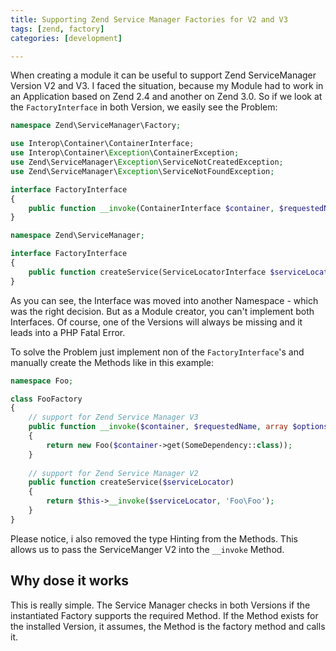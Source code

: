 ```yaml
---
title: Supporting Zend Service Manager Factories for V2 and V3
tags: [zend, factory]
categories: [development]

---
```


When creating a module it can be useful to support Zend ServiceManager Version V2 and V3.
I faced the situation, because my Module had to work in an Application based on Zend 2.4 and another on Zend 3.0. So if we
look at the `FactoryInterface` in both Version, we easily see the Problem:

~~~php
namespace Zend\ServiceManager\Factory;

use Interop\Container\ContainerInterface;
use Interop\Container\Exception\ContainerException;
use Zend\ServiceManager\Exception\ServiceNotCreatedException;
use Zend\ServiceManager\Exception\ServiceNotFoundException;

interface FactoryInterface
{
    public function __invoke(ContainerInterface $container, $requestedName, array $options = null);
}
~~~

~~~php
namespace Zend\ServiceManager;

interface FactoryInterface
{
    public function createService(ServiceLocatorInterface $serviceLocator);
}
~~~
As you can see, the Interface was moved into another Namespace - which was the right decision. But as a Module creator,
you can't implement both Interfaces. Of course, one of the Versions will always be missing and it leads into a PHP Fatal Error.

To solve the Problem just implement non of the `FactoryInterface`'s and manually create the Methods like in this example:
~~~php
namespace Foo;

class FooFactory
{
    // support for Zend Service Manager V3
    public function __invoke($container, $requestedName, array $options = null)
    {
        return new Foo($container->get(SomeDependency::class));
    }
    
    // support for Zend Service Manager V2
    public function createService($serviceLocator)
    {
        return $this->__invoke($serviceLocator, 'Foo\Foo');    
    }
}
~~~
Please notice, i also removed the type Hinting from the Methods. This allows us to pass the ServiceManger V2 into the
`__invoke` Method.

## Why dose it works

This is really simple. The Service Manager checks in both Versions if the instantiated Factory supports the required Method.
If the Method exists for the installed Version, it assumes, the Method is the factory method and calls it.

